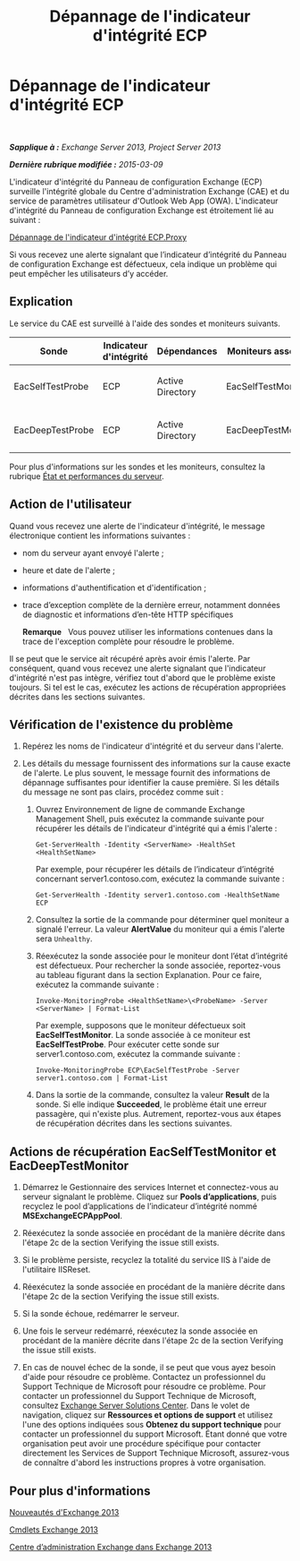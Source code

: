 ﻿---
title: Dépannage de l'indicateur d'intégrité ECP
TOCTitle: Dépannage de l'indicateur d'intégrité ECP
ms:assetid: 0a1cfcd5-585c-4a0a-9d3c-28dc49e16a6c
ms:mtpsurl: https://technet.microsoft.com/fr-fr/library/ms.exch.scom.ecp(v=EXCHG.150)
ms:contentKeyID: 53276459
ms.date: 02/05/2016
mtps_version: v=EXCHG.150
ms.translationtype: HT
---

# Dépannage de l'indicateur d'intégrité ECP

 

_**Sapplique à :** Exchange Server 2013, Project Server 2013_

_**Dernière rubrique modifiée :** 2015-03-09_

L'indicateur d'intégrité du Panneau de configuration Exchange (ECP) surveille l'intégrité globale du Centre d'administration Exchange (CAE) et du service de paramètres utilisateur d'Outlook Web App (OWA). L'indicateur d'intégrité du Panneau de configuration Exchange est étroitement lié au suivant :

[Dépannage de l'indicateur d'intégrité ECP.Proxy](troubleshooting-ecp-proxy-health-set.md)

Si vous recevez une alerte signalant que l’indicateur d’intégrité du Panneau de configuration Exchange est défectueux, cela indique un problème qui peut empêcher les utilisateurs d’y accéder.

## Explication

Le service du CAE est surveillé à l'aide des sondes et moniteurs suivants.


<table>
<colgroup>
<col style="width: 25%" />
<col style="width: 25%" />
<col style="width: 25%" />
<col style="width: 25%" />
</colgroup>
<thead>
<tr class="header">
<th>Sonde</th>
<th>Indicateur d'intégrité</th>
<th>Dépendances</th>
<th>Moniteurs associés</th>
</tr>
</thead>
<tbody>
<tr class="odd">
<td><p>EacSelfTestProbe</p></td>
<td><p>ECP</p></td>
<td><p>Active Directory</p></td>
<td><p>EacSelfTestMonitor</p></td>
</tr>
<tr class="even">
<td><p>EacDeepTestProbe</p></td>
<td><p>ECP</p></td>
<td><p>Active Directory</p></td>
<td><p>EacDeepTestMonitor</p></td>
</tr>
</tbody>
</table>


Pour plus d'informations sur les sondes et les moniteurs, consultez la rubrique [État et performances du serveur](https://technet.microsoft.com/fr-fr/library/jj150551\(v=exchg.150\)).

## Action de l'utilisateur

Quand vous recevez une alerte de l'indicateur d'intégrité, le message électronique contient les informations suivantes :

  - nom du serveur ayant envoyé l'alerte ;

  - heure et date de l'alerte ;

  - informations d'authentification et d'identification ;

  - trace d’exception complète de la dernière erreur, notamment données de diagnostic et informations d’en-tête HTTP spécifiques
    
    **Remarque**   Vous pouvez utiliser les informations contenues dans la trace de l'exception complète pour résoudre le problème.

Il se peut que le service ait récupéré après avoir émis l'alerte. Par conséquent, quand vous recevez une alerte signalant que l'indicateur d'intégrité n'est pas intègre, vérifiez tout d'abord que le problème existe toujours. Si tel est le cas, exécutez les actions de récupération appropriées décrites dans les sections suivantes.

## Vérification de l'existence du problème

1.  Repérez les noms de l'indicateur d'intégrité et du serveur dans l'alerte.

2.  Les détails du message fournissent des informations sur la cause exacte de l'alerte. Le plus souvent, le message fournit des informations de dépannage suffisantes pour identifier la cause première. Si les détails du message ne sont pas clairs, procédez comme suit :
    
    1.  Ouvrez Environnement de ligne de commande Exchange Management Shell, puis exécutez la commande suivante pour récupérer les détails de l'indicateur d'intégrité qui a émis l'alerte :
        
            Get-ServerHealth -Identity <ServerName> -HealthSet <HealthSetName>
        
        Par exemple, pour récupérer les détails de l’indicateur d’intégrité concernant server1.contoso.com, exécutez la commande suivante :
        
            Get-ServerHealth -Identity server1.contoso.com -HealthSetName ECP
    
    2.  Consultez la sortie de la commande pour déterminer quel moniteur a signalé l'erreur. La valeur **AlertValue** du moniteur qui a émis l'alerte sera `Unhealthy`.
    
    3.  Réexécutez la sonde associée pour le moniteur dont l’état d’intégrité est défectueux. Pour rechercher la sonde associée, reportez-vous au tableau figurant dans la section Explanation. Pour ce faire, exécutez la commande suivante :
        
            Invoke-MonitoringProbe <HealthSetName>\<ProbeName> -Server <ServerName> | Format-List
        
        Par exemple, supposons que le moniteur défectueux soit **EacSelfTestMonitor**. La sonde associée à ce moniteur est **EacSelfTestProbe**. Pour exécuter cette sonde sur server1.contoso.com, exécutez la commande suivante :
        
            Invoke-MonitoringProbe ECP\EacSelfTestProbe -Server server1.contoso.com | Format-List
    
    4.  Dans la sortie de la commande, consultez la valeur **Result** de la sonde. Si elle indique **Succeeded**, le problème était une erreur passagère, qui n'existe plus. Autrement, reportez-vous aux étapes de récupération décrites dans les sections suivantes.

## Actions de récupération EacSelfTestMonitor et EacDeepTestMonitor

1.  Démarrez le Gestionnaire des services Internet et connectez-vous au serveur signalant le problème. Cliquez sur **Pools d’applications**, puis recyclez le pool d’applications de l’indicateur d’intégrité nommé **MSExchangeECPAppPool**.

2.  Réexécutez la sonde associée en procédant de la manière décrite dans l'étape 2c de la section Verifying the issue still exists.

3.  Si le problème persiste, recyclez la totalité du service IIS à l'aide de l'utilitaire IISReset.

4.  Réexécutez la sonde associée en procédant de la manière décrite dans l'étape 2c de la section Verifying the issue still exists.

5.  Si la sonde échoue, redémarrer le serveur.

6.  Une fois le serveur redémarré, réexécutez la sonde associée en procédant de la manière décrite dans l'étape 2c de la section Verifying the issue still exists.

7.  En cas de nouvel échec de la sonde, il se peut que vous ayez besoin d'aide pour résoudre ce problème. Contactez un professionnel du Support Technique de Microsoft pour résoudre ce problème. Pour contacter un professionnel du Support Technique de Microsoft, consultez [Exchange Server Solutions Center](http://go.microsoft.com/fwlink/p/?linkid=180809). Dans le volet de navigation, cliquez sur **Ressources et options de support** et utilisez l'une des options indiquées sous **Obtenez du support technique** pour contacter un professionnel du support Microsoft. Étant donné que votre organisation peut avoir une procédure spécifique pour contacter directement les Services de Support Technique Microsoft, assurez-vous de connaître d'abord les instructions propres à votre organisation.

## Pour plus d'informations

[Nouveautés d'Exchange 2013](https://technet.microsoft.com/fr-fr/library/jj150540\(v=exchg.150\))

[Cmdlets Exchange 2013](https://technet.microsoft.com/fr-fr/library/bb124413\(v=exchg.150\))

[Centre d’administration Exchange dans Exchange 2013](https://technet.microsoft.com/fr-fr/library/jj150562\(v=exchg.150\))

